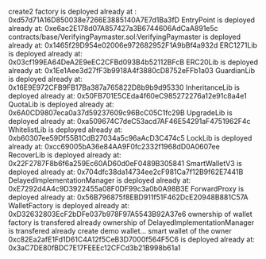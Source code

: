 create2 factory is deployed already at : 0xd57d71A16D850038e7266E3885140A7E7d1Ba3fD
EntryPoint is deployed already at: 0xe6ac2E178d07A857427a3B6744606AdCaA891e5c
contracts/base/VerifyingPaymaster.sol:VerifyingPaymaster is deployed already at: 0x1465f29D954e02006e972682952F1A9bBf4a932d
ERC1271Lib is deployed already at: 0x03cf199EA64DeA2E9eEC2CFBd093B4b52112BFcB
ERC20Lib is deployed already at: 0x1Ee1Aee3d27fF3b9918A4f3880cD8752eFFb1a03
GuardianLib is deployed already at: 0x16E9E972CFB9FB17Ba387a765822D8b9b9d95330
InheritanceLib is deployed already at: 0x50FB701E5CEda4f60eC985272276a12e91c8a4e1
QuotaLib is deployed already at: 0x6A0CD9807eca0a37d59237609c96BcC05C1fc29B
UpgradeLib is deployed already at: 0xa509674C7deC53acd7AF46E54291aF4751962F4c
WhitelistLib is deployed already at: 0xb60307ee59Df55B1CdB27034a5c96aAcD3C474c5
LockLib is deployed already at: 0xcc69005bA36e84AA9F0fc2332f1968dD0A0607ee
RecoverLib is deployed already at: 0x22F2787F8b6f6a259Ec60AD60d0eF0489B305841
SmartWalletV3 is deployed already at: 0x704dfc38da14734ee2cF981Ca7f12B9f62E7441B
DelayedImplementationManager is deployed already at: 0xE7292d4A4c9D3922455a08F0DF99c3a0b0A98B3E
ForwardProxy is deployed already at: 0x56B796875f8EBD911f51F462DcE20948B881C57A
WalletFactory is deployed already at: 0xD32632803EcF2bDFe037b978F97A5543B92A37e6
ownership of wallet factory is transfered already
ownership of DelayedImplementationManager is transfered already
create demo wallet...
smart wallet of the owner 0xc82Ea2afE1Fd1D61C4A12f5CeB3D7000f564F5C6 is deployed already at: 0x3aC7DE80fBDC7E17FEEEc12CFCd3b21B998b61a1
